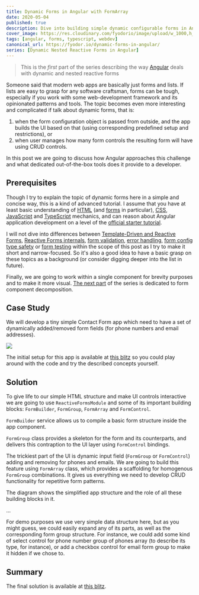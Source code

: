 ```yaml
---
title: Dynamic Forms in Angular with FormArray
date: 2020-05-04
published: true
description: Dive into building simple dynamic configurable forms in Angular using built-in tools
cover_image: https://res.cloudinary.com/fyodorio/image/upload/w_1000,h_420,c_fill,g_auto/v1591322896/IMG_0043_budjqu.jpg
tags: [angular, forms, typescript, webdev]
canonical_url: https://fyodor.io/dynamic-forms-in-angular/
series: [Dynamic Nested Reactive Forms in Angular]
---
```


> This is the *first* part of the series describing the way [Angular](https://angular.io) deals with dynamic and nested reactive forms 

Someone said that modern web apps are basically just forms and lists. If lists are easy to grasp for any software craftsman, forms can be tough, especially if you work with some web-development framework and its opinionated patterns and tools. 
The topic becomes even more interesting and complicated if talk about dynamic forms, that is:

1. when the form configuration object is passed from outside, and the app builds the UI based on that (using corresponding predefined setup and restrictions), or 
1. when user manages how many form controls the resulting form will have using CRUD controls.

In this post we are going to discuss how Angular approaches this challenge and what dedicated out-of-the-box tools does it provide to a developer.

## Prerequisites

Though I try to explain the topic of dynamic forms here in a simple and concise way, this is a kind of advanced tutorial. I assume that you have at least basic understanding of [HTML](https://developer.mozilla.org/en-US/docs/Web/HTML) (and [forms](https://developer.mozilla.org/en-US/docs/Learn/Forms) in particular), [CSS](https://developer.mozilla.org/en-US/docs/Web/CSS), [JavaScript](https://developer.mozilla.org/en-US/docs/Web/JavaScript) and [TypeScript](https://www.typescriptlang.org/docs/home) mechanics, and can reason about Angular application development on a level of the [official starter tutorial](https://angular.io/start).

I will not dive into differences between [Template-Driven and Reactive Forms](https://blog.angular-university.io/introduction-to-angular-2-forms-template-driven-vs-model-driven/), [Reactive Forms internals](https://angular.io/guide/reactive-forms), [form validation](https://angular.io/guide/form-validation), [error handling](https://netbasal.com/make-your-angular-forms-error-messages-magically-appear-1e32350b7fa5), [form config type safety](https://medium.com/@tomastrajan/angular-reactive-sub-forms-type-safe-without-duplication-dbd24225e1e8) or [form testing](https://www.telerik.com/blogs/testing-dynamic-forms-in-angular) within the scope of this post as I try to make it short and narrow-focused. So it's also a good idea to have a basic grasp on these topics as a background (or consider digging deeper into the list in future).

Finally, we are going to work within a single component for brevity purposes and to make it more visual. [The next part](https://fyodor.io/nested-form-components-in-angular/) of the series is dedicated to form component decomposition.

## Case Study

We will develop a tiny simple Contact Form app which need to have a set of dynamically added/removed form fields (for phone numbers and email addresses).

![](https://res.cloudinary.com/fyodorio/image/upload/v1593746506/contact-form_hc6wjl.gif)

The initial setup for this app is available at [this blitz](https://stackblitz.com/edit/dynamic-angular-form-part-1-blank?file=src%2Fapp%2Fapp.component.html) so you could play around with the code and try the described concepts yourself.

## Solution

To give life to our simple HTML structure and make UI controls interactive we are going to use `ReactiveFormsModule` and some of its important building blocks: `FormBuilder`, `FormGroup`, `FormArray` and `FormControl`.

`FormBuilder` service allows us to compile a basic form structure inside the app component.

`FormGroup` class provides a skeleton for the form and its counterparts, and delivers this contraption to the UI layer using `FormControl` bindings.

The trickiest part of the UI is dynamic input field (`FormGroup` or `FormControl`) adding and removing for phones and emails. We are going to build this feature using `FormArray` class, which provides a scaffolding for homogenous `FormGroup` combinations. It gives us everything we need to develop CRUD functionality for repetitive form patterns.

The diagram shows the simplified app structure and the role of all these building blocks in it.

...

For demo purposes we use very simple data structure here, but as you might guess, we could easily expand any of its parts, as well as the corresponding form group structure. For instance, we could add some kind of select control for phone number group of phones array (to describe its type, for instance), or add a checkbox control for email form group to make it hidden if we chose to. 


## Summary

The final solution is available at [this blitz](https://stackblitz.com/edit/dynamic-angular-form-part-1-final?file=src%2Fapp%2Fapp.component.html).
